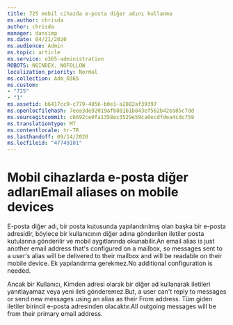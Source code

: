 ```yaml
---
title: 725 mobil cihazda e-posta diğer adını kullanma
ms.author: chrisda
author: chrisda
manager: dansimp
ms.date: 04/21/2020
ms.audience: Admin
ms.topic: article
ms.service: o365-administration
ROBOTS: NOINDEX, NOFOLLOW
localization_priority: Normal
ms.collection: Adm_O365
ms.custom:
- "725"
- "1"
ms.assetid: b6417cc9-c779-4856-b0e1-a2882af39397
ms.openlocfilehash: 7eea3de92019afb801b1b843ef562b42ea85c7dd
ms.sourcegitcommit: c6692ce0fa1358ec3529e59ca0ecdfdea4cdc759
ms.translationtype: MT
ms.contentlocale: tr-TR
ms.lasthandoff: 09/14/2020
ms.locfileid: "47749101"
---
```

# <a name="email-aliases-on-mobile-devices"></a><span data-ttu-id="6e821-102">Mobil cihazlarda e-posta diğer adları</span><span class="sxs-lookup"><span data-stu-id="6e821-102">Email aliases on mobile devices</span></span>

<span data-ttu-id="6e821-103">E-posta diğer adı, bir posta kutusunda yapılandırılmış olan başka bir e-posta adresidir, böylece bir kullanıcının diğer adına gönderilen iletiler posta kutularına gönderilir ve mobil aygıtlarında okunabilir.</span><span class="sxs-lookup"><span data-stu-id="6e821-103">An email alias is just another email address that's configured on a mailbox, so messages sent to a user's alias will be delivered to their mailbox and will be readable on their mobile device.</span></span> <span data-ttu-id="6e821-104">Ek yapılandırma gerekmez.</span><span class="sxs-lookup"><span data-stu-id="6e821-104">No additional configuration is needed.</span></span>

<span data-ttu-id="6e821-105">Ancak bir Kullanıcı, Kimden adresi olarak bir diğer ad kullanarak iletileri yanıtlayamaz veya yeni ileti gönderemez.</span><span class="sxs-lookup"><span data-stu-id="6e821-105">But, a user can't reply to messages or send new messages using an alias as their From address.</span></span> <span data-ttu-id="6e821-106">Tüm giden iletiler birincil e-posta adresinden olacaktır.</span><span class="sxs-lookup"><span data-stu-id="6e821-106">All outgoing messages will be from their primary email address.</span></span>
